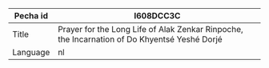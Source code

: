 |Pecha id | I608DCC3C
| --- | --- 
|Title | Prayer for the Long Life of Alak Zenkar Rinpoche, the Incarnation of Do Khyentsé Yeshé Dorjé 
|Language | nl